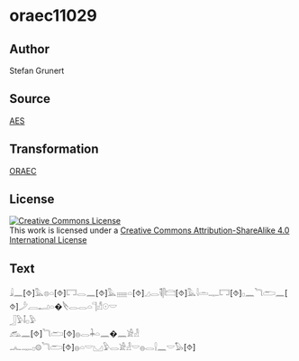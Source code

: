 # oraec11029

## Author

Stefan Grunert

## Source

[AES](https://github.com/simondschweitzer/aes)

## Transformation

[ORAEC](https://oraec.github.io/)

## License

<a rel="license" href="http://creativecommons.org/licenses/by-sa/4.0/"><img alt="Creative Commons License" style="border-width:0" src="https://i.creativecommons.org/l/by-sa/4.0/88x31.png" /></a><br />This work is licensed under a <a rel="license" href="http://creativecommons.org/licenses/by-sa/4.0/">Creative Commons Attribution-ShareAlike 4.0 International License</a>

## Text

𓇍𓈖[⯑]𓅓𓊖𓏏[⯑]𓉐𓂋𓈖[⯑]𓅓𓈈𓏏[⯑]𓈎𓂋𓌟𓋴𓊭[⯑]𓅓𓇋𓏛𓊃𓉐[⯑]𓊪𓈖𓆓𓂧𓈖[⯑]𓌳𓐙𓂝𓏏�𓌸𓂋𓂋𓏏𓊹𓀭𓇳𓎟<br>
𓃀𓅱𓄤𓊪𓅱<br>
𓃹𓈖[⯑]𓆓𓂧[⯑]𓐍𓂋𓇓𓏏𓈖�𓈖𓀀𓁐<br>
𓂜𓊃𓊪𓊗𓆓𓂧[⯑]𓐍𓏏𓎟𓈋𓅱𓂋𓀀𓁐𓎟𓐍𓂋𓍛𓈖𓎟𓅃[⯑]<br>
